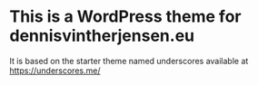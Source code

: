 # This is a WordPress theme for dennisvintherjensen.eu

It is based on the starter theme named underscores available at https://underscores.me/

